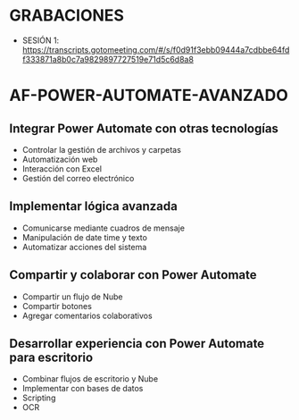 # GRABACIONES

- SESIÓN 1: https://transcripts.gotomeeting.com/#/s/f0d91f3ebb09444a7cdbbe64fdf333871a8b0c7a9829897727519e71d5c6d8a8

# AF-POWER-AUTOMATE-AVANZADO

## Integrar Power Automate con otras tecnologías 

- Controlar la gestión de archivos y carpetas 
- Automatización web 
- Interacción con Excel 
- Gestión del correo electrónico 

## Implementar lógica avanzada 

- Comunicarse mediante cuadros de mensaje 
- Manipulación de date time y texto 
- Automatizar acciones del sistema 

## Compartir y colaborar con Power Automate 

- Compartir un flujo de Nube 
- Compartir botones 
- Agregar comentarios colaborativos 

## Desarrollar experiencia con Power Automate para escritorio 

- Combinar flujos de escritorio y Nube 
- Implementar con bases de datos 
- Scripting 
- OCR
